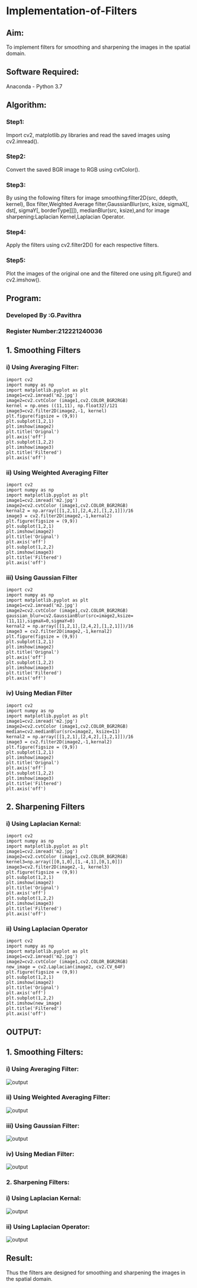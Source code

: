 # Implementation-of-Filters
## Aim:
To implement filters for smoothing and sharpening the images in the spatial domain.

## Software Required:
Anaconda - Python 3.7

## Algorithm:
### Step1:
Import cv2, matplotlib.py libraries and read the saved images using cv2.imread().
### Step2:
Convert the saved BGR image to RGB using cvtColor().
### Step3:
By using the following filters for image smoothing:filter2D(src, ddepth, kernel),
Box filter,Weighted Average filter,GaussianBlur(src, ksize, sigmaX[, dst[, sigmaY[, borderType]]]),
medianBlur(src, ksize),and for image sharpening:Laplacian Kernel,Laplacian Operator.
### Step4:
Apply the filters using cv2.filter2D() for each respective filters.
### Step5:
Plot the images of the original one and the filtered one using plt.figure() 
and cv2.imshow().
## Program:
### Developed By   :G.Pavithra
### Register Number:212221240036
## 1. Smoothing Filters
### i) Using Averaging Filter:
~~~
import cv2
import numpy as np
import matplotlib.pyplot as plt
image1=cv2.imread('m2.jpg')
image2=cv2.cvtColor (image1,cv2.COLOR_BGR2RGB) 
kernel = np.ones ((11,11), np.float32)/121
image3=cv2.filter2D(image2,-1, kernel)
plt.figure(figsize = (9,9))
plt.subplot(1,2,1) 
plt.imshow(image2)
plt.title('Orignal') 
plt.axis('off')
plt.subplot(1,2,2)
plt.imshow(image3)
plt.title('Filtered')
plt.axis('off')
~~~
### ii) Using Weighted Averaging Filter
~~~
import cv2
import numpy as np
import matplotlib.pyplot as plt
image1=cv2.imread('m2.jpg')
image2=cv2.cvtColor (image1,cv2.COLOR_BGR2RGB) 
kernal2 = np.array([[1,2,1],[2,4,2],[1,2,1]])/16 
image3 = cv2.filter2D(image2,-1,kernal2)
plt.figure(figsize = (9,9))
plt.subplot(1,2,1) 
plt.imshow(image2)
plt.title('Orignal') 
plt.axis('off')
plt.subplot(1,2,2)
plt.imshow(image3)
plt.title('Filtered')
plt.axis('off')
~~~
### iii) Using Gaussian Filter
~~~
import cv2
import numpy as np
import matplotlib.pyplot as plt
image1=cv2.imread('m2.jpg')
image2=cv2.cvtColor (image1,cv2.COLOR_BGR2RGB) 
gaussian_blur=cv2.GaussianBlur(src=image2,ksize=(11,11),sigmaX=0,sigmaY=0)
kernal2 = np.array([[1,2,1],[2,4,2],[1,2,1]])/16 
image3 = cv2.filter2D(image2,-1,kernal2)
plt.figure(figsize = (9,9))
plt.subplot(1,2,1) 
plt.imshow(image2)
plt.title('Orignal') 
plt.axis('off')
plt.subplot(1,2,2)
plt.imshow(image3)
plt.title('Filtered')
plt.axis('off')
~~~
### iv) Using Median Filter
~~~
import cv2
import numpy as np
import matplotlib.pyplot as plt
image1=cv2.imread('m2.jpg')
image2=cv2.cvtColor (image1,cv2.COLOR_BGR2RGB) 
median=cv2.medianBlur(src=image2, ksize=11)
kernal2 = np.array([[1,2,1],[2,4,2],[1,2,1]])/16 
image3 = cv2.filter2D(image2,-1,kernal2)
plt.figure(figsize = (9,9))
plt.subplot(1,2,1) 
plt.imshow(image2)
plt.title('Orignal') 
plt.axis('off')
plt.subplot(1,2,2)
plt.imshow(image3)
plt.title('Filtered')
plt.axis('off')
~~~
## 2. Sharpening Filters
### i) Using Laplacian Kernal:
~~~
import cv2
import numpy as np
import matplotlib.pyplot as plt
image1=cv2.imread('m2.jpg')
image2=cv2.cvtColor (image1,cv2.COLOR_BGR2RGB) 
kernel3=np.array([[0,1,0],[1,-4,1],[0,1,0]])
image3=cv2.filter2D(image2,-1, kernel3)
plt.figure(figsize = (9,9))
plt.subplot(1,2,1) 
plt.imshow(image2)
plt.title('Orignal') 
plt.axis('off')
plt.subplot(1,2,2)
plt.imshow(image3)
plt.title('Filtered')
plt.axis('off')
~~~
### ii) Using Laplacian Operator
~~~
import cv2
import numpy as np
import matplotlib.pyplot as plt
image1=cv2.imread('m2.jpg')
image2=cv2.cvtColor (image1,cv2.COLOR_BGR2RGB) 
new_image = cv2.Laplacian(image2, cv2.CV_64F)
plt.figure(figsize = (9,9))
plt.subplot(1,2,1) 
plt.imshow(image2)
plt.title('Orignal') 
plt.axis('off')
plt.subplot(1,2,2)
plt.imshow(new_image)
plt.title('Filtered')
plt.axis('off')
~~~
## OUTPUT:
## 1. Smoothing Filters:
### i) Using Averaging Filter:
![output](s1.png)
### ii) Using Weighted Averaging Filter:
![output](s2.png)
### iii) Using Gaussian Filter:
![output](s3.png)
### iv) Using Median Filter:
![output](s4.png)
### 2. Sharpening Filters:
### i) Using Laplacian Kernal:
![output](s5.png)
### ii) Using Laplacian Operator:
![output](s6.png)
## Result:
Thus the filters are designed for smoothing and sharpening the images in the spatial domain.
